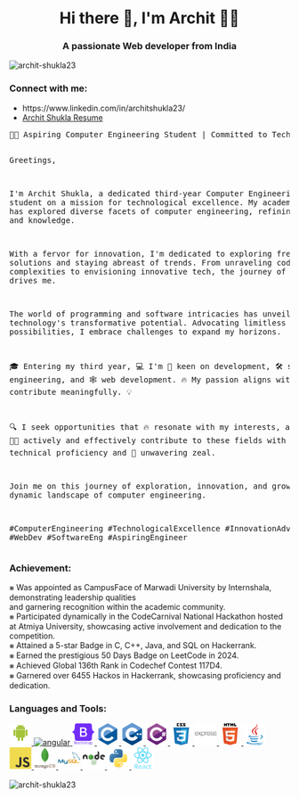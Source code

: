 <!-- ## Hi there 👋

<!--
**ArchIT-ShuklA23/ArchIT-ShuklA23** is a ✨ _special_ ✨ repository because its `README.md` (this file) appears on your GitHub profile.

Here are some ideas to get you started:

- 🔭 I’m currently working on ...
- 🌱 I’m currently learning ...
- 👯 I’m looking to collaborate on ...
- 🤔 I’m looking for help with ...
- 💬 Ask me about ...
- 📫 How to reach me: ...
- 😄 Pronouns: ...
- ⚡ Fun fact: ...
-->
<h1 align="center">Hi there 👋, I'm Archit 🧑‍💻</h1>
<h3 align="center">A passionate Web developer from India</h3>

<p align="left"> <img src="https://komarev.com/ghpvc/?username=archit-shukla23&label=Profile%20views&color=0e75b6&style=flat" alt="archit-shukla23" /> </p>



<h3 align="left">Connect with me:</h3>
<ul><li>https://www.linkedin.com/in/architshukla23/</li>
<li><a href="https://drive.google.com/drive/folders/1KANspw7NNVr9KiP1xgSwhMEF5_zyRRri?usp=sharing"> Archit Shukla Resume </a></li>
</ul>

<p align="left">
</p>
<pre>👩‍💻 Aspiring Computer Engineering Student | Committed to Technological Excellence 👩‍💼

Greetings,

I'm Archit Shukla, a dedicated third-year Computer Engineering student on a mission for technological excellence. My academic journey has explored diverse facets of computer engineering, refining my skills and knowledge.

With a fervor for innovation, I'm dedicated to exploring fresh solutions and staying abreast of trends. From unraveling coding complexities to envisioning innovative tech, the journey of innovation drives me.

The world of programming and software intricacies has unveiled technology's transformative potential. Advocating limitless possibilities, I embrace challenges to expand my horizons.

🎓 Entering my third year, 💻 I'm 🔎 keen on development, 🛠️ software engineering, and 🕸️ web development. 🔥 My passion aligns with skills to contribute meaningfully. 💡

🔍 I seek opportunities that 🔥 resonate with my interests, aiming to 👨‍💻 actively and effectively contribute to these fields with my 🛠️ technical proficiency and 💯 unwavering zeal.

Join me on this journey of exploration, innovation, and growth in the dynamic landscape of computer engineering.

#ComputerEngineering #TechnologicalExcellence #InnovationAdvocate #WebDev #SoftwareEng #AspiringEngineer</pre>

<h3> Achievement: </h3>

  
⨳ Was appointed as CampusFace of Marwadi University by Internshala, demonstrating leadership qualities </br>
and garnering recognition within the academic community.</br>
⨳ Participated dynamically in the CodeCarnival National Hackathon hosted at Atmiya University, showcasing
active involvement and dedication to the competition.</br>
⨳ Attained a 5-star Badge in C, C++, Java, and SQL on Hackerrank.</br>
⨳ Earned the prestigious 50 Days Badge on LeetCode in 2024.</br>
⨳ Achieved Global 136th Rank in Codechef Contest 117D4.</br>
⨳ Garnered over 6455 Hackos in Hackerrank, showcasing proficiency and dedication.

<h3 align="left">Languages and Tools:</h3>
<p align="left"> <a href="https://developer.android.com" target="_blank" rel="noreferrer"> <img src="https://raw.githubusercontent.com/devicons/devicon/master/icons/android/android-original-wordmark.svg" alt="android" width="40" height="40"/> </a> <a href="https://angular.io" target="_blank" rel="noreferrer"> <img src="https://angular.io/assets/images/logos/angular/angular.svg" alt="angular" width="40" height="40"/> </a> <a href="https://getbootstrap.com" target="_blank" rel="noreferrer"> <img src="https://raw.githubusercontent.com/devicons/devicon/master/icons/bootstrap/bootstrap-plain-wordmark.svg" alt="bootstrap" width="40" height="40"/> </a> <a href="https://www.cprogramming.com/" target="_blank" rel="noreferrer"> <img src="https://raw.githubusercontent.com/devicons/devicon/master/icons/c/c-original.svg" alt="c" width="40" height="40"/> </a> <a href="https://www.w3schools.com/cpp/" target="_blank" rel="noreferrer"> <img src="https://raw.githubusercontent.com/devicons/devicon/master/icons/cplusplus/cplusplus-original.svg" alt="cplusplus" width="40" height="40"/> </a> <a href="https://www.w3schools.com/cs/" target="_blank" rel="noreferrer"> <img src="https://raw.githubusercontent.com/devicons/devicon/master/icons/csharp/csharp-original.svg" alt="csharp" width="40" height="40"/> </a> <a href="https://www.w3schools.com/css/" target="_blank" rel="noreferrer"> <img src="https://raw.githubusercontent.com/devicons/devicon/master/icons/css3/css3-original-wordmark.svg" alt="css3" width="40" height="40"/> </a> <a href="https://expressjs.com" target="_blank" rel="noreferrer"> <img src="https://raw.githubusercontent.com/devicons/devicon/master/icons/express/express-original-wordmark.svg" alt="express" width="40" height="40"/> </a> <a href="https://www.w3.org/html/" target="_blank" rel="noreferrer"> <img src="https://raw.githubusercontent.com/devicons/devicon/master/icons/html5/html5-original-wordmark.svg" alt="html5" width="40" height="40"/> </a> <a href="https://www.java.com" target="_blank" rel="noreferrer"> <img src="https://raw.githubusercontent.com/devicons/devicon/master/icons/java/java-original.svg" alt="java" width="40" height="40"/> </a> <a href="https://developer.mozilla.org/en-US/docs/Web/JavaScript" target="_blank" rel="noreferrer"> <img src="https://raw.githubusercontent.com/devicons/devicon/master/icons/javascript/javascript-original.svg" alt="javascript" width="40" height="40"/> </a> <a href="https://www.mongodb.com/" target="_blank" rel="noreferrer"> <img src="https://raw.githubusercontent.com/devicons/devicon/master/icons/mongodb/mongodb-original-wordmark.svg" alt="mongodb" width="40" height="40"/> </a> <a href="https://www.mysql.com/" target="_blank" rel="noreferrer"> <img src="https://raw.githubusercontent.com/devicons/devicon/master/icons/mysql/mysql-original-wordmark.svg" alt="mysql" width="40" height="40"/> </a> <a href="https://nodejs.org" target="_blank" rel="noreferrer"> <img src="https://raw.githubusercontent.com/devicons/devicon/master/icons/nodejs/nodejs-original-wordmark.svg" alt="nodejs" width="40" height="40"/> </a> <a href="https://www.python.org" target="_blank" rel="noreferrer"> <img src="https://raw.githubusercontent.com/devicons/devicon/master/icons/python/python-original.svg" alt="python" width="40" height="40"/> </a> <a href="https://reactjs.org/" target="_blank" rel="noreferrer"> <img src="https://raw.githubusercontent.com/devicons/devicon/master/icons/react/react-original-wordmark.svg" alt="react" width="40" height="40"/> </a> </p>

<!-- <p><img align="left" src="https://github-readme-stats.vercel.app/api/top-langs?username=archit-shukla23&show_icons=true&locale=en&layout=compact" alt="archit-shukla23" /></p> -->



<p><img align="center" src="https://github-readme-streak-stats.herokuapp.com/?user=archit-shukla23&" alt="archit-shukla23" /></p>
